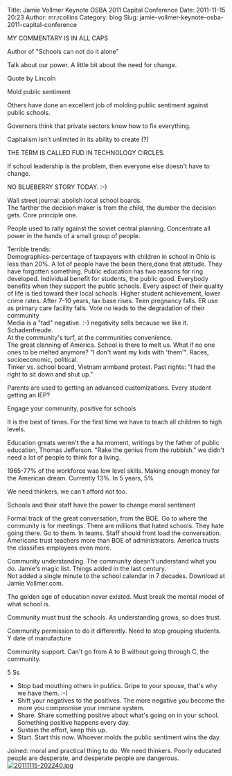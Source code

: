 Title: Jamie Vollmer Keynote OSBA 2011 Capital Conference
Date: 2011-11-15 20:23
Author: mr.rcollins
Category: blog
Slug: jamie-vollmer-keynote-osba-2011-capital-conference

MY COMMENTARY IS IN ALL CAPS

Author of "Schools can not do it alone"

Talk about our power. A little bit about the need for change.

Quote by Lincoln

Mold public sentiment

Others have done an excellent job of molding public sentiment against
public schools.

Governors think that private sectors know how to fix everything.

Capitalism isn't unlimited in its ability to create (?)

THE TERM IS CALLED FUD IN TECHNOLOGY CIRCLES.

If school leadership is the problem, then everyone else doesn't have to
change.

NO BLUEBERRY STORY TODAY. :-)

Wall street journal: abolish local school boards.  
The farther the decision maker is from the child, the dumber the
decision gets. Core principle one.

People used to rally against the soviet central planning. Concentrate
all power in the hands of a small group of people.

Terrible trends:  
Demographics-percentage of taxpayers with children in school in Ohio is
less than 20%. A lot of people have the been there,done that attitude.
They have forgotten something. Public education has two reasons for ring
developed. Individual benefit for students, the public good. Everybody
benefits when they support the public schools. Every aspect of their
quality of life is tied toward their local schools. Higher student
achievement, lower crime rates. After 7-10 years, tax base rises. Teen
pregnancy falls. ER use as primary care facility falls. Vote no leads to
the degradation of their community  
Media is a "tad" negative. :-) negativity sells because we like it.
Schadenfreude.  
At the community's turf, at the communities convenience.  
The great clanning of America. School is there to melt us. What if no
one ones to be melted anymore? "I don't want my kids with 'them'".
Races, socioeconomic, political.  
Tinker vs. school board, Vietnam armband protest. Past rights: "I had
the right to sit down and shut up."

Parents are used to getting an advanced customizations. Every student
getting an IEP?

Engage your community, positive for schools

It is the best of times. For the first time we have to teach all
children to high levels.

Education greats weren't the a ha moment, writings by the father of
public education, Thomas Jefferson. "Rake the genius from the rubbish."
we didn't need a lot of people to think for a living.

1965-77% of the workforce was low level skills. Making enough money for
the American dream. Currently 13%. In 5 years, 5%

We need thinkers, we can't afford not too.

Schools and their staff have the power to change moral sentiment

Formal track of the great conversation, from the BOE. Go to where the
community is for meetings. There are millions that hated schools. They
hate going there. Go to them. In teams. Staff should front load the
conversation. Americans trust teachers more than BOE of administrators.
America trusts the classifies employees even more.

Community understanding. The community doesn't understand what you do.
Jamie's magic list. Things added in the last century.  
Not added a single minute to the school calendar in 7 decades. Download
at Jamie Vollmer.com.

The golden age of education never existed. Must break the mental model
of what school is.

Community must trust the schools. As understanding grows, so does trust.

Community permission to do it differently. Need to stop grouping
students. Y date of manufacture

Community support. Can't go from A to B without going through C, the
community.

5 Ss

-   Stop bad mouthing others in publics. Gripe to your spouse, that's
    why we have them. :-)
-   Shift your negatives to the positives. The more negative you become
    the more you compromise your immune system.
-   Share. Share something positive about what's going on in your
    school. Something positive happens every day.
-   Sustain the effort, keep this up.
-   Start. Start this now. Whoever molds the public sentiment wins the
    day.

Joined: moral and practical thing to do. We need thinkers. Poorly
educated people are desperate, and desperate people are dangerous.  
[![20111115-202240.jpg][]][20111115-202240.jpg]

  [20111115-202240.jpg]: http://ryancollins.org/wp-content/uploads/2011/11/20111115-202240.jpg
